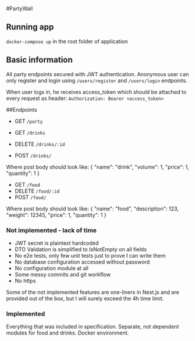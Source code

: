 #PartyWall

## Running app
`docker-compose up` in the root folder of application

## Basic information
All party endpoints secured with JWT authentication. Anonymous user can only register and login using
`/users/register` and
`/users/login` endpoints.

When user logs in, he receives access_token which should be attached to every request as header:
`Authorization: Bearer <access_token>`

##Endpoints 
- GET `/party`

- GET `/drinks`
- DELETE `/drinks/:id`
- POST `/drinks/`

Where post body should look like: {
                                  	"name": "drink",
                                  	"volume": 1,
                                  	"price": 1,
                                  	"quantity": 1
                                  }

- GET `/food`
- DELETE `/food/:id`
- POST `/food/`

Where post body should look like: {
                                  	"name": "food",
                                  	"description": 123,
                                  	"weight": 12345,
                                  	"price": 1,
                                  	"quantity": 1
                                  }

### Not implemented - lack of time
- JWT secret is plaintext hardcoded
- DTO Validation is simplified to IsNotEmpty on all fields
- No e2e tests, only few unit tests just to prove I can write them
- No database configuration accessed without password
- No configuration module at all
- Some messy commits and git workflow
- No https

Some of the not implemented features are one-liners in Nest.js and are provided out of the box, but I will surely exceed the 4h time limit.
### Implemented
Everything that was included in specification. Separate, not dependent modules for food and drinks. Docker environment. 
